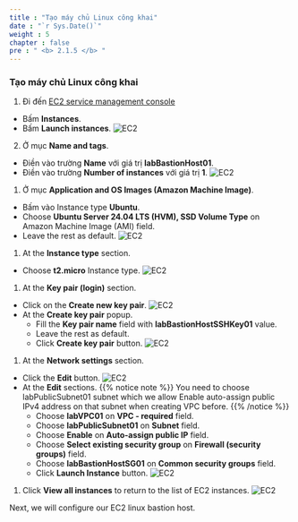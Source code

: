 ```yaml
---
title : "Tạo máy chủ Linux công khai"
date : "`r Sys.Date()`"
weight : 5
chapter : false
pre : " <b> 2.1.5 </b> "
---
```


### Tạo máy chủ Linux công khai
1. Đi đến [EC2 service management console](https://console.aws.amazon.com/ec2/v2/home)
  - Bấm **Instances**.
  - Bấm **Launch instances**.
  ![EC2](/images/2.prerequisite/ws01-createec201.png)  

2. Ở mục **Name and tags**.
  - Điền vào trường **Name** với giá trị **labBastionHost01**.
  - Điền vào trường **Number of instances** với giá trị **1**.
  ![EC2](/images/2.prerequisite/ws01-createec202.png)

1. Ở mục **Application and OS Images (Amazon Machine Image)**.
  - Bấm vào Instance type **Ubuntu**.
  - Choose **Ubuntu Server 24.04 LTS (HVM), SSD Volume Type** on Amazon Machine Image (AMI) field.
  - Leave the rest as default.
  ![EC2](/images/2.prerequisite/ws01-createec203.png)

1. At the **Instance type** section.
  - Choose **t2.micro** Instance type.
  ![EC2](/images/2.prerequisite/ws01-createec204.png)

1. At the **Key pair (login)** section.
  - Click on the **Create new key pair**.
  ![EC2](/images/2.prerequisite/ws01-createec205.png)
  - At the **Create key pair** popup.
    + Fill the **Key pair name** field with **labBastionHostSSHKey01** value.
    + Leave the rest as default.
    + Click **Create key pair** button.
    ![EC2](/images/2.prerequisite/ws01-createec206.png)

1. At the **Network settings** section.
  - Click the **Edit** button.
  ![EC2](/images/2.prerequisite/ws01-createec207.png)
  - At the **Edit** sections.
  {{% notice note %}}
  You need to choose labPublicSubnet01 subnet which we allow Enable auto-assign public IPv4 address on that subnet when creating VPC before.
  {{% /notice %}}
    + Choose **labVPC01** on **VPC - required** field.
    + Choose **labPublicSubnet01** on **Subnet** field.
    + Choose **Enable** on **Auto-assign public IP** field.
    + Choose **Select existing security group** on **Firewall (security groups)** field.
    + Choose **labBastionHostSG01** on **Common security groups** field.
    + Click **Launch Instance** button.
    ![EC2](/images/2.prerequisite/ws01-createec208.png)

1. Click **View all instances** to return to the list of EC2 instances.
  ![EC2](/images/2.prerequisite/ws01-createec209.png)

Next, we will configure our EC2 linux bastion host.
